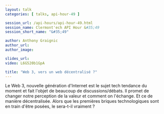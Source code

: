 ```yaml
---
layout: talk
categories: [ talks, api-hour-49 ]

session_url: /api-hours/api-hour-49.html
session_name: Clermont'ech API Hour &#35;49
session_short_name: "&#35;49"

author: Anthony Graignic
author_url:
author_image:

slides_url:
video: L6G520b1GpA

title: "Web 3, vers un web décentralisé ?"
---
```


Le Web 3, nouvelle génération d'Internet est le sujet tech tendance 
du moment et fait l'objet de beaucoup de discussions/débats. 
Il promet de changer notre perception de la valeur et comment on 
l'échange. Et ce de manière décentralisée. Alors que les premières 
briques technologiques sont en train d'être posées, le sera-t-il vraiment ?